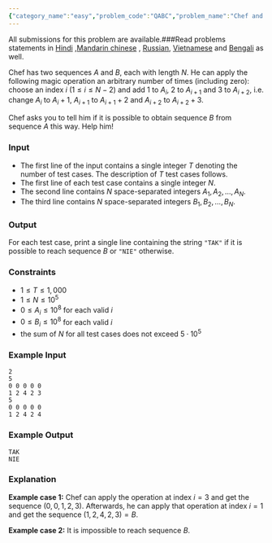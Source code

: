 ```yaml
---
{"category_name":"easy","problem_code":"QABC","problem_name":"Chef and Operations","languages_supported":{"0":"C","1":"CPP14","2":"JAVA","3":"PYTH","4":"PYTH 3.6","5":"PYPY","6":"CS2","7":"PAS fpc","8":"PAS gpc","9":"RUBY","10":"PHP","11":"GO","12":"NODEJS","13":"HASK","14":"rust","15":"SCALA","16":"swift","17":"D","18":"PERL","19":"FORT","20":"WSPC","21":"ADA","22":"CAML","23":"ICK","24":"BF","25":"ASM","26":"CLPS","27":"PRLG","28":"ICON","29":"SCM qobi","30":"PIKE","31":"ST","32":"NICE","33":"LUA","34":"BASH","35":"NEM","36":"LISP sbcl","37":"LISP clisp","38":"SCM guile","39":"JS","40":"ERL","41":"TCL","42":"kotlin","43":"PERL6","44":"TEXT","45":"SCM chicken","46":"PYP3","47":"CLOJ","48":"COB","49":"FS"},"max_timelimit":1,"source_sizelimit":50000,"problem_author":"mgch","problem_tester":null,"date_added":"11-10-2018","tags":{"0":"mgch","1":"observations","2":"simple","3":"snckql19","4":"taran_1407"},"editorial_url":"https://discuss.codechef.com/problems/QABC","time":{"view_start_date":1539698400,"submit_start_date":1539698400,"visible_start_date":1539698400,"end_date":1735669800},"is_direct_submittable":false,"layout":"problem"}
---
```

<span class="solution-visible-txt">All submissions for this problem are available.</span>###Read problems statements in [Hindi](http://www.codechef.com/download/translated/S19QLTST/hindi/QABC.pdf) ,[Mandarin chinese](http://www.codechef.com/download/translated/S19QLTST/mandarin/QABC.pdf) , [Russian](http://www.codechef.com/download/translated/S19QLTST/russian/QABC.pdf), [Vietnamese](http://www.codechef.com/download/translated/S19QLTST/vietnamese/QABC.pdf) and [Bengali](http://www.codechef.com/download/translated/S19QLTST/bengali/QABC.pdf) as well.

Chef has two sequences $A$ and $B$, each with length $N$. He can apply the following magic operation an arbitrary number of times (including zero): choose an index $i$ ($1 \le i \le N-2$) and add $1$ to $A_i$, $2$ to $A_{i+1}$ and $3$ to $A_{i+2}$, i.e. change $A_i$ to $A_i+1$, $A_{i+1}$ to $A_{i+1}+2$ and $A_{i+2}$ to $A_{i+2}+3$.

Chef asks you to tell him if it is possible to obtain sequence $B$ from sequence $A$ this way. Help him!

### Input
- The first line of the input contains a single integer $T$ denoting the number of test cases. The description of $T$ test cases follows.
- The first line of each test case contains a single integer $N$. 
- The second line contains $N$ space-separated integers $A_1, A_2, \dots, A_N$.
- The third line contains $N$ space-separated integers $B_1, B_2, \dots, B_N$.

### Output
For each test case, print a single line containing the string `"TAK"` if it is possible to reach sequence $B$ or `"NIE"` otherwise.

### Constraints 
- $1 \le T \le 1,000$
- $1 \le N \le 10^5$
- $0 \le A_i \le 10^8$ for each valid $i$
- $0 \le B_i \le 10^8$ for each valid $i$
- the sum of $N$ for all test cases does not exceed $5 \cdot 10^5$

### Example Input
```
2
5
0 0 0 0 0 
1 2 4 2 3
5
0 0 0 0 0 
1 2 4 2 4
```

### Example Output
```
TAK
NIE
```

### Explanation
**Example case 1:** Chef can apply the operation at index $i = 3$ and get the sequence $(0,0,1,2,3)$. Afterwards, he can apply that operation at index $i = 1$ and get the sequence $(1,2,4,2,3) = B$.

**Example case 2:** It is impossible to reach sequence $B$.

